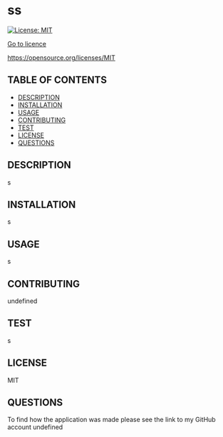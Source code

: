 
  # ss


  [![License: MIT](https://img.shields.io/badge/License-MIT-yellow.svg)](https://opensource.org/licenses/MIT)


  [Go to licence](#license)


  https://opensource.org/licenses/MIT


  ## TABLE OF CONTENTS
  * [DESCRIPTION](#description)
  * [INSTALLATION](#installation)
  * [USAGE](#usage)
  * [CONTRIBUTING](#contributing)
  * [TEST](#test)
  * [LICENSE](#license)
  * [QUESTIONS](#question)


  ##  DESCRIPTION
  s

  ##  INSTALLATION
  s

  ##  USAGE
  s

  ## CONTRIBUTING
  undefined

  ## TEST
  s

  ## LICENSE
  MIT

  ## QUESTIONS
  To find how the application was made please see the link to my GitHub account 
  undefined
